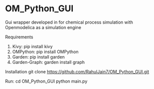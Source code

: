 # OM_Python_GUI
Gui wrapper developed in for chemical process simulation with Openmodelica as a simulation engine

Requirements
1. Kivy: pip install kivy
2. OMPython: pip install OMPython
3. Garden: pip install garden
4. Garden-Graph: garden install graph

Installation
git clone https://github.com/RahulJain7/OM_Python_GUI.git

Run:
cd OM_Python_GUI
python main.py





